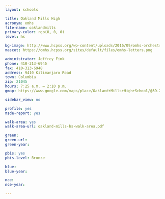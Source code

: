 ```yaml
---
layout: schools

title: Oakland Mills High
acronym: omhs
file-name: oaklandmills
primary-color: rgb(0, 0, 0)
level: hs

bg-image: http://www.hcpss.org/wp-content/uploads/2016/09/omhs-orchestra-students.jpg
mascot: https://omhs.hcpss.org/sites/default/files/omhs-letters.png

administrator: Jeffrey Fink
phone: 410-313-6945
fax: 410-313-6948
address: 9410 Kilimanjaro Road
town: Columbia
zip: 21045
hours: 7:25 a.m. – 2:10 p.m.
gmap: https://www.google.com/maps/place/Oakland+Mills+High+School/@39.2088819,-76.8413936,16.73z/data=!4m2!3m1!1s0x89b7dfc338fe0b41:0x28128f86cf2643df?hl=en

sidebar_view: no

profile: yes
msde-report: yes

walk-area: yes
walk-area-url: oakland-mills-hs-walk-area.pdf

green:
green-url:
green-year:

pbis: yes
pbis-level: Bronze

blue: 
blue-year: 

nce:
nce-year:

---
```

